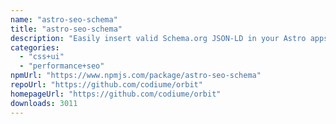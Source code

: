```yaml
---
name: "astro-seo-schema"
title: "astro-seo-schema"
description: "Easily insert valid Schema.org JSON-LD in your Astro apps."
categories:
  - "css+ui"
  - "performance+seo"
npmUrl: "https://www.npmjs.com/package/astro-seo-schema"
repoUrl: "https://github.com/codiume/orbit"
homepageUrl: "https://github.com/codiume/orbit"
downloads: 3011
---
```

